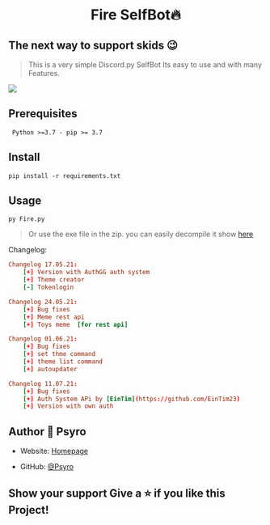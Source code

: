 <h1 align="center">Fire SelfBot🔥</h1>

## The next way to support skids 😉

> This is a very simple Discord.py SelfBot
Its easy to use and with many Features.

![](https://cdn.psyro.tech/WvmVGK.png)


## Prerequisites
``` Python >=3.7 - pip >= 3.7```
## Install 
```pip install -r requirements.txt```
## Usage 
```py Fire.py ```
> Or use the exe file in the zip.
> you can easily decompile it show [here](https://www.youtube.com/watch?v=VGkMJTkZvyo&t=5s)

Changelog: 
```toml
Changelog 17.05.21:
    [+] Version with AuthGG auth system
    [+] Theme creator
    [-] Tokenlogin
```
```toml
Changelog 24.05.21:
    [+] Bug fixes
    [+] Meme rest api
    [+] Toys meme  [for rest api]
```
```toml
Changelog 01.06.21:
    [+] Bug fixes
    [+] set thme command
    [+] theme list command
    [+] autoupdater
```
```toml
Changelog 11.07.21:
    [+] Bug fixes
    [+] Auth System APi by [EinTim](https://github.com/EinTim23)
    [+] Version with own auth
```

## Author 👤 **Psyro**
* Website: [Homepage](https://psyro.de/)  

* GitHub: [@Psyro](https://github.com/psyro770)

## Show your support Give a ⭐️ if you like this Project!
